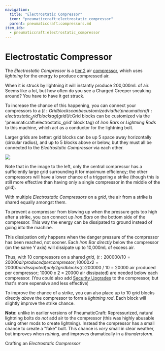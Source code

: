 ```yaml
---
navigation:
  title: "Electrostatic Compressor"
  icon: "pneumaticcraft:electrostatic_compressor"
  parent: pneumaticcraft:compressors.md
item_ids:
  - pneumaticcraft:electrostatic_compressor
---
```


# Electrostatic Compressor

The *Electrostatic Compressor* is a [tier 2](../base_concepts/pressure_tiers.md) air [compressor](../base_concepts/pressure.md), which uses *lightning* for the energy to produce compressed air.

When it is struck by lightning it will instantly produce 200,000mL of air. Seems like a lot, but how often do you see a Charged Creeper sneaking around? You have to have it get struck.

To increase the chance of this happening, you can connect your compressors to a <Color hex="#880">$(t:Grid blocks can be customized via the 'pneumaticraft:electrostatic_grid' block tag)grid$(/t:Grid blocks can be customized via the 'pneumaticraft:electrostatic_grid' block tag)</Color> of *Iron Bars* or *Lightning Rods* to this machine, which act as a conductor for the lightning bolt.

Larger grids are better: grid blocks can be up 5 space away horizontally (circular radius), and up to 5 blocks above or below, but they must all be connected to the *Electrostatic Compressor* via each other.



![](electrostatic_compressor.png)

Note that in the image to the left, only the central compressor has a sufficiently large grid surrounding it for maximum efficiency; the other compressors will have a lower chance of a triggering a strike (though this is still more effective than having only a single compressor in the middle of the grid).

With multiple *Electrostatic Compressors* on a *grid*, the air from a strike is shared equally amongst them.

To prevent a compressor from blowing up when the pressure gets too high after a strike, you can connect up *Iron Bars* on the bottom side of the compressor. This way the energy can be dissipated to ground instead of going into the machine.

This dissipation only happens when the danger pressure of the compressor has been reached, not sooner. Each *Iron Bar* *directly* below the compressor (on the same Y axis) will dissipate up to 10,000mL of excess air. 

Thus, with 10 compressors on a shared *grid*, <Color hex="#880">$(t:200000 / 10 = 20000 air produced per compressor; 10000 x 2 = 20000 air dissipated)only 2 grid blocks$(/t:200000 / 10 = 20000 air produced per compressor; 10000 x 2 = 20000 air dissipated)</Color> are needed below each compressor. (You could also add [Security Upgrades](../base_concepts/upgrades.md#security) to the compressor, but that's more expensive and less effective)

To improve the chance of a strike, you can also place up to 10 grid blocks directly *above* the compressor to form a *lightning rod*. Each block will slightly improve the strike chance.

**Note:** unlike in earlier versions of <Color hex="#228">PneumaticCraft: Repressurized</Color>, natural lightning bolts do *not* add air to the compressor (this was highly abusable using other mods to create lightning). Instead the compressor has a small chance to create a "fake" bolt. This chance is *very* small in clear weather, but improves when *raining*, and improves dramatically in a *thunderstorm*.

Crafting an *Electrostatic Compressor*

<Recipe id="pneumaticcraft:electrostatic_compressor" />

